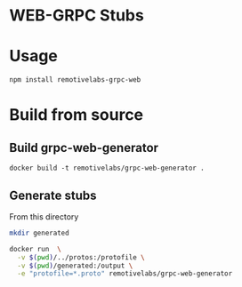 # WEB-GRPC Stubs

# Usage

```
npm install remotivelabs-grpc-web
```

# Build from source 

## Build grpc-web-generator

```
docker build -t remotivelabs/grpc-web-generator .
```

## Generate stubs

From this directory

```sh
mkdir generated 

docker run  \
  -v $(pwd)/../protos:/protofile \
  -v $(pwd)/generated:/output \
  -e "protofile=*.proto" remotivelabs/grpc-web-generator
```
